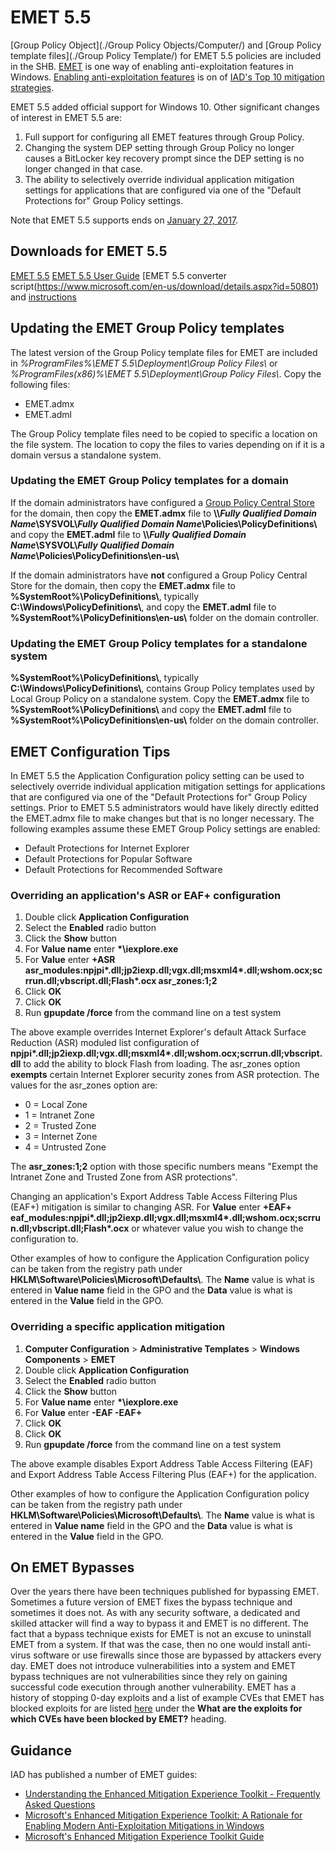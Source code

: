# EMET 5.5
[Group Policy Object](./Group Policy Objects/Computer/) and [Group Policy template files](./Group Policy Template/) for EMET 5.5 policies are included in the SHB. [EMET](https://technet.microsoft.com/en-us/security/jj653751) is one way of enabling anti-exploitation features in Windows. [Enabling anti-exploitation features](https://www.iad.gov/iad/library/ia-guidance/security-tips/anti-exploitation-features.cfm) is on of [IAD's Top 10 mitigation strategies](https://www.iad.gov/iad/library/ia-guidance/iads-top-10-information-assurance-mitigation-strategies.cfm).


EMET 5.5 added official support for Windows 10. Other significant changes of interest in EMET 5.5 are:
1. Full support for configuring all EMET features through Group Policy.
1. Changing the system DEP setting through Group Policy no longer causes a BitLocker key recovery prompt since the DEP setting is no longer changed in that case.
1. The ability to selectively override individual application mitigation settings for applications that are configured via one of the "Default Protections for" Group Policy settings.

Note that EMET 5.5 supports ends on [January 27, 2017](https://support.microsoft.com/en-us/kb/2458544).

## Downloads for EMET 5.5
[EMET 5.5](https://www.microsoft.com/en-us/download/details.aspx?id=50766)
[EMET 5.5 User Guide](https://www.microsoft.com/en-us/download/details.aspx?id=50802)
[EMET 5.5 converter script(https://www.microsoft.com/en-us/download/details.aspx?id=50801) and [instructions](https://www.microsoft.com/en-us/download/details.aspx?id=50801&fa43d42b-25b5-4a42-fe9b-1634f450f5ee=True)

## Updating the EMET Group Policy templates

The latest version of the Group Policy template files for EMET are included in _%ProgramFiles%\\EMET 5.5\\Deployment\\Group Policy Files\\_ or _%ProgramFiles(x86)%\\EMET 5.5\\Deployment\\Group Policy Files\\_. Copy the following files:
* EMET.admx
* EMET.adml


The Group Policy template files need to be copied to specific a location on the file system. The location to copy the files to varies depending on if it is a domain versus a standalone system.

### Updating the EMET Group Policy templates for a domain 

If the domain administrators have configured a [Group Policy Central Store](https://support.microsoft.com/en-us/kb/929841) for the domain, then copy the **EMET.admx** file to **\\\\_Fully Qualified Domain Name_\SYSVOL\\_Fully Qualified Domain Name_\Policies\PolicyDefinitions\\** and copy the **EMET.adml** file to **\\\\_Fully Qualified Domain Name_\SYSVOL\\_Fully Qualified Domain Name_\Policies\PolicyDefinitions\en-us\\**


If the domain administrators have **not** configured a Group Policy Central Store for the domain, then copy the **EMET.admx** file to **%SystemRoot%\PolicyDefinitions\\**, typically **C:\Windows\PolicyDefinitions\\**, and copy the **EMET.adml** file to **%SystemRoot%\PolicyDefinitions\en-us\\** folder on the domain controller.

### Updating the EMET Group Policy templates for a standalone system 

**%SystemRoot%\PolicyDefinitions\\**, typically **C:\Windows\PolicyDefinitions\\**, contains Group Policy templates used by Local Group Policy on a standalone system. Copy the **EMET.admx** file to **%SystemRoot%\PolicyDefinitions\\** and copy the **EMET.adml** file to **%SystemRoot%\PolicyDefinitions\en-us\\** folder on the domain controller.

## EMET Configuration Tips
In EMET 5.5 the Application Configuration policy setting can be used to selectively override individual application mitigation settings for applications that are configured via one of the "Default Protections for" Group Policy settings. Prior to EMET 5.5 administrators would have likely directly editted the EMET.admx file to make changes but that is no longer necessary. The following examples assume these EMET Group Policy settings are enabled:
* Default Protections for Internet Explorer 
* Default Protections for Popular Software
* Default Protections for Recommended Software

### Overriding an application's ASR or EAF+ configuration

1. Double click **Application Configuration**
1. Select the **Enabled** radio button
1. Click the **Show** button
1. For **Value name** enter **\*\\iexplore.exe**
1. For **Value** enter **+ASR asr_modules:npjpi\*.dll;jp2iexp.dll;vgx.dll;msxml4\*.dll;wshom.ocx;scrrun.dll;vbscript.dll;Flash\*.ocx asr_zones:1;2**
1. Click **OK**
1. Click **OK**
1. Run **gpupdate /force** from the command line on a test system


The above example overrides Internet Explorer's default Attack Surface Reduction (ASR) moduled list configuration of **npjpi\*.dll;jp2iexp.dll;vgx.dll;msxml4\*.dll;wshom.ocx;scrrun.dll;vbscript.dll** to add the ability to block Flash from loading. The asr_zones option **exempts** certain Internet Explorer security zones from ASR protection. The values for the asr_zones option are:
* 0 = Local Zone
* 1 = Intranet Zone
* 2 = Trusted Zone
* 3 = Internet Zone
* 4 = Untrusted Zone


The **asr_zones:1;2** option with those specific numbers means "Exempt the Intranet Zone and Trusted Zone from ASR protections".


Changing an application's Export Address Table Access Filtering Plus (EAF+) mitigation is similar to changing ASR. For **Value** enter **+EAF+ eaf_modules:npjpi\*.dll;jp2iexp.dll;vgx.dll;msxml4\*.dll;wshom.ocx;scrrun.dll;vbscript.dll;Flash\*.ocx** or whatever value you wish to change the configuration to.


Other examples of how to configure the Application Configuration policy can be taken from the registry path under **HKLM\\Software\\Policies\\Microsoft\\Defaults\\**. The **Name** value is what is entered in **Value name** field in the GPO and the **Data** value is what is entered in the **Value** field in the GPO.

### Overriding a specific application mitigation

1. **Computer Configuration** > **Administrative Templates** > **Windows Components** > **EMET**
1. Double click **Application Configuration**
1. Select the **Enabled** radio button
1. Click the **Show** button
1. For **Value name** enter **\*\\iexplore.exe**
1. For **Value** enter **-EAF -EAF+**
1. Click **OK**
1. Click **OK**
1. Run **gpupdate /force** from the command line on a test system


The above example disables Export Address Table Access Filtering (EAF) and Export Address Table Access Filtering Plus (EAF+) for the application.


Other examples of how to configure the Application Configuration policy can be taken from the registry path under **HKLM\\Software\\Policies\\Microsoft\\Defaults\\**. The **Name** value is what is entered in **Value name** field in the GPO and the **Data** value is what is entered in the **Value** field in the GPO.

## On EMET Bypasses
Over the years there have been techniques published for bypassing EMET. Sometimes a future version of EMET fixes the bypass technique and sometimes it does not. As with any security software, a dedicated and skilled attacker will find a way to bypass it and EMET is no different. The fact that a bypass technique exists for EMET is not an excuse to uninstall EMET from a system. If that was the case, then no one would install anti-virus software or use firewalls since those are bypassed by attackers every day. EMET does not introduce vulnerabilities into a system and EMET bypass techniques are not vulnerabilities since they rely on gaining successful code execution through another vulnerability. EMET has a history of stopping 0-day exploits and a list of example CVEs that EMET has blocked exploits for are listed [here](https://support.microsoft.com/en-us/kb/2909257) under the  **What are the exploits for which CVEs have been blocked by EMET?** heading.


## Guidance

IAD has published a number of EMET guides:
* [Understanding the Enhanced Mitigation Experience Toolkit - Frequently Asked Questions](https://www.iad.gov/iad/library/ia-guidance/security-configuration/operating-systems/understanding-the-emet-faq.cfm)
* [Microsoft's Enhanced Mitigation Experience Toolkit: A Rationale for Enabling Modern Anti-Exploitation Mitigations in Windows](https://www.iad.gov/iad/library/ia-guidance/security-configuration/operating-systems/microsofts-emet-a-rationale-for-enabling-modern.cfm)
* [Microsoft's Enhanced Mitigation Experience Toolkit Guide](https://www.iad.gov/iad/library/ia-guidance/tech-briefs/microsoft-enhanced-mitigation-experience-toolkit-a.cfm)
